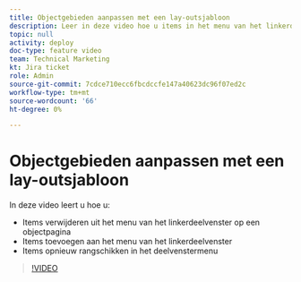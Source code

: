 ```yaml
---
title: Objectgebieden aanpassen met een lay-outsjabloon
description: Leer in deze video hoe u items in het menu van het linkerdeelvenster kunt toevoegen, verwijderen en opnieuw rangschikken met behulp van een lay-outsjabloon.
topic: null
activity: deploy
doc-type: feature video
team: Technical Marketing
kt: Jira ticket
role: Admin
source-git-commit: 7cdce710ecc6fbcdccfe147a40623dc96f07ed2c
workflow-type: tm+mt
source-wordcount: '66'
ht-degree: 0%

---
```


# Objectgebieden aanpassen met een lay-outsjabloon

In deze video leert u hoe u:

* Items verwijderen uit het menu van het linkerdeelvenster op een objectpagina
* Items toevoegen aan het menu van het linkerdeelvenster
* Items opnieuw rangschikken in het deelvenstermenu

>[!VIDEO](https://video.tv.adobe.com/v/335075/?quality=12)
